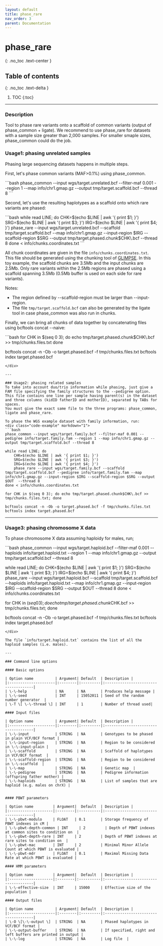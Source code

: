 ```yaml
---
layout: default
title: phase_rare
nav_order: 3
parent: Documentation
---
```

# phase_rare
{: .no_toc .text-center }

## Table of contents
{: .no_toc .text-delta }

1. TOC
{:toc}

---

### Description
Tool to phase rare variants onto a scaffold of common variants (output of phase_common + ligate).
We recommend to use phase_rare for datasets with a sample size greater than 2,000 samples.
For smaller smaple sizes, phase_common could do the job.  

### Usage1: phasing unrelated samples

Phasing large sequencing datasets happens in multiple steps. 

First, let's phase common variants (MAF>0.1%) using phase_common.
<div class="code-example" markdown="1">
```bash
phase_common --input wgs/target.unrelated.bcf --filter-maf 0.001 --region 1 --map info/chr1.gmap.gz --output tmp/target.scaffold.bcf --thread 8
```
</div>

Second, let's use the resulting haplotypes as a scaffold onto which rare variants are phased:
<div class="code-example" markdown="1">
```bash
while read LINE; do
	CHK=$(echo $LINE | awk '{ print $1; }')
	SRG=$(echo $LINE | awk '{ print $3; }')
	IRG=$(echo $LINE | awk '{ print $4; }')
	phase_rare --input wgs/target.unrelated.bcf --scaffold tmp/target.scaffold.bcf --map info/chr1.gmap.gz --input-region $IRG --scaffold-region $SRG --output tmp/target.phased.chunk$CHK\.bcf  --thread 8
done < info/chunks.coordinates.txt
```
</div>

All chunk coordinates are given in the file `info/chunks.coordinates.txt`. This file should be generated using the chunking tool of [GLIMPSE](https://github.com/odelaneau/GLIMPSE).
In this toy example, the scaffold chunks are 3.5Mb and the input chunks are 2.5Mb. Only rare variants within the 2.5Mb regions are phased using a scaffold spanning 3.5Mb (0.5Mb buffer is used on each side for rare variants).

Notes:
- The region defined by \-\-scaffold-region must be larger than \-\-input-region.
- The file `tmp/target.scaffold.bcf` can also be generated by the ligate tool in case phase_common was also run in chunks.
  
Finally, we can bring all chunks of data together by concatenating files using bcftools concat --naive:
<div class="code-example" markdown="1">
```bash
for CHK in $(seq 0 3); do 
	echo tmp/target.phased.chunk$CHK\.bcf >> tmp/chunks.files.txt
done

bcftools concat -n -Ob -o target.phased.bcf -f tmp/chunks.files.txt
bcftools index target.phased.bcf
```
</div>

---

### Usage2: phasing related samples
To take into account duo/trio information while phasing, just give a FAM file specifying the family structures to the --pedigree option.
This file contains one line per sample having parent(s) in the dataset and three columns (kidID fatherID and motherID), separated by TABs for spaces.
You must give the exact same file to the three programs: phase_common, ligate and phase_rare.

To phase the WGS example dataset with family information, run:
<div class="code-example" markdown="1">
```bash
phase_common --input wgs/target.family.bcf --filter-maf 0.001 --pedigree info/target.family.fam --region 1 --map info/chr1.gmap.gz --output tmp/target.scaffold.bcf --thread 8

while read LINE; do
	CHK=$(echo $LINE | awk '{ print $1; }')
	SRG=$(echo $LINE | awk '{ print $3; }')
	IRG=$(echo $LINE | awk '{ print $4; }')
	phase_rare --input wgs/target.family.bcf --scaffold tmp/target.scaffold.bcf --pedigree info/target.family.fam --map info/chr1.gmap.gz --input-region $IRG --scaffold-region $SRG --output $OUT  --thread 8
done < info/chunks.coordinates.txt

for CHK in $(seq 0 3); do echo tmp/target.phased.chunk$CHK\.bcf >> tmp/chunks.files.txt; done

bcftools concat -n -Ob -o target.phased.bcf -f tmp/chunks.files.txt
bcftools index target.phased.bcf
```
</div>

---

### Usage3: phasing chromosome X data

To phase chromosome X data assuming haploidy for males, run;

<div class="code-example" markdown="1">
```bash
phase_common --input wgs/target.haploid.bcf --filter-maf 0.001 --haploids info/target.haploid.txt --region 1 --map info/chr1.gmap.gz --output tmp/target.scaffold.bcf --thread 8

while read LINE; do
	CHK=$(echo $LINE | awk '{ print $1; }')
	SRG=$(echo $LINE | awk '{ print $3; }')
	IRG=$(echo $LINE | awk '{ print $4; }')
	phase_rare --input wgs/target.haploid.bcf --scaffold tmp/target.scaffold.bcf --haploids info/target.haploid.txt --map info/chr1.gmap.gz --input-region $IRG --scaffold-region $SRG --output $OUT  --thread 8
done < info/chunks.coordinates.txt

for CHK in $(seq 0 3); do echo tmp/target.phased.chunk$CHK\.bcf >> tmp/chunks.files.txt; done

bcftools concat -n -Ob -o target.phased.bcf -f tmp/chunks.files.txt
bcftools index target.phased.bcf
```
</div>

The file `info/target.haploid.txt` contains the list of all the haploid samples (i.e. males).

---
 
### Command line options

#### Basic options

| Option name 	       | Argument| Default  | Description |
|:---------------------|:--------|:---------|:-------------------------------------|
| \-\-help             | NA      | NA       | Produces help message |
| \-\-seed             | INT     | 15052011 | Seed of the random number generator  |
| \-T \[ \-\-thread \] | INT     | 1        | Number of thread used|

#### Input files

| Option name 	       | Argument| Default  | Description |
|:---------------------|:--------|:---------|:-------------------------------------|
| \-\-input  		   | STRING  | NA       | Genotypes to be phased in plain VCF/BCF format |
| \-\-input-region     | STRING  | NA       | Region to be considered in \-\-input-plain |
| \-\-scaffold         | STRING  | NA       | Scaffold of haplotypes in VCF/BCF format  |
| \-\-scaffold-region  | STRING  | NA       | Region to be considered in \-\-scaffold  |
| \-\-map              | STRING  | NA       | Genetic map  |
| \-\-pedigree         | STRING  | NA       | Pedigree information (offspring father mother) |
| \-\-haploids         | STRING  | NA       | List of samples that are haploid (e.g. males on chrX) |


#### PBWT parameters

| Option name 	      | Argument|  Default  | Description |
|:--------------------|:--------|:----------|:-------------------------------------|
| \-\-pbwt-modulo     | FLOAT   | 0.1       | Storage frequency of PBWT indexes in cM |
| \-\-pbwt-depth-common | INT     | 2         | Depth of PBWT indexes at common sites to condition on  |
| \-\-pbwt-depth-rare | INT     | 2         | Depth of PBWT indexes at rare sites to condition on  |
| \-\-pbwt-mac        | INT     | 2         | Minimal Minor Allele Count at which PBWT is evaluated |
| \-\-pbwt-mdr        | FLOAT   | 0.1       | Maximal Missing Data Rate at which PBWT is evaluated |

#### HMM parameters

| Option name 	      | Argument|  Default  | Description |
|:--------------------|:--------|:----------|:-------------------------------------|
| \-\-effective-size  | INT     | 15000     | Effective size of the population |

#### Output files

| Option name 	       | Argument| Default  | Description |
|:---------------------|:--------|:---------|:-------------------------------------|
| \-O \[\-\-output \]  | STRING  | NA       | Phased haplotypes in VCF/BCF format |
| \-\-output-buffer    | STRING  | NA       | If specified, right and left buffers are printed in output |
| \-\-log              | STRING  | NA       | Log file  |
